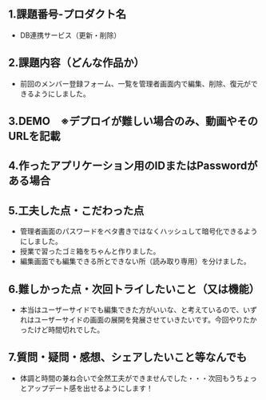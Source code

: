 ## 1.課題番号-プロダクト名
- DB連携サービス（更新・削除）
## 2.課題内容（どんな作品か）
- 前回のメンバー登録フォーム、一覧を管理者画面内で編集、削除、復元ができるようにしました。
## 3.DEMO　※デプロイが難しい場合のみ、動画やそのURLを記載

## 4.作ったアプリケーション用のIDまたはPasswordがある場合
  
## 5.工夫した点・こだわった点
- 管理者画面のパスワードをベタ書きではなくハッシュして暗号化できるようにしました。
- 授業で習ったゴミ箱をちゃんと作りました。
- 編集画面でも編集できる所とできない所（読み取り専用）を分けました。
## 6.難しかった点・次回トライしたいこと（又は機能）
- 本当はユーザーサイドでも編集できた方がいいな、と考えているので、いずれはユーザーサイドの画面の展開を発展させていきたいです。今回やりたかったけど時間切れでした。
## 7.質問・疑問・感想、シェアしたいこと等なんでも
- 体調と時間の兼ね合いで全然工夫ができませんでした・・・次回もうちょっとアップデート感を出せるようにします！
